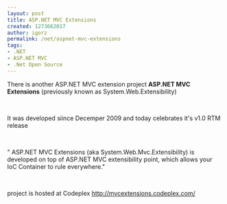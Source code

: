 ```yaml
---
layout: post
title: ASP.NET MVC Extensions
created: 1273662017
author: igorz
permalink: /net/aspnet-mvc-extensions
tags:
- .NET
- ASP.NET MVC
- .Net Open Source
---
```

<p>There is another ASP.NET MVC extension project <strong>ASP.NET MVC Extensions</strong> (previously known as System.Web.Extensibility)</p>
<p>&nbsp;</p>
<p>It was developed siince Decemper 2009 and today celebrates it's v1.0 RTM release</p>
<p>&nbsp;</p>
<p>&quot; ASP.NET MVC Extensions (aka System.Web.Mvc.Extensibility) is developed  on top of ASP.NET MVC extensibility point, which allows your IoC  Container to rule everywhere.&quot;</p>
<p>&nbsp;</p>
<p>project is hosted at Codeplex <a href="http://mvcextensions.codeplex.com/">http://mvcextensions.codeplex.com/</a></p>
